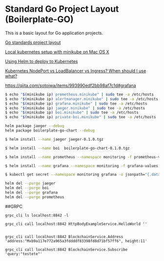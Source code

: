 # Standard Go Project Layout (Boilerplate-GO)

This is a basic layout for Go application projects. 

[Go standards project layout](https://github.com/golang-standards/project-layout)

[Local kubernetes setup with minikube on Mac OS X](https://hackernoon.com/local-kubernetes-setup-with-minikube-on-mac-os-x-eeeb1cbdc0b)

[Using Helm to deploy to Kubernetes](https://daemonza.github.io/2017/02/20/using-helm-to-deploy-to-kubernetes/)

[Kubernetes NodePort vs LoadBalancer vs Ingress? When should I use what?](https://medium.com/google-cloud/kubernetes-nodeport-vs-loadbalancer-vs-ingress-when-should-i-use-what-922f010849e0)

https://qiita.com/sotoiwa/items/993990edf2bb98af7c1d#grafana

```sh
$ echo "$(minikube ip) prometheus.minikube" | sudo tee -a /etc/hosts 
$ echo "$(minikube ip) alertmanager.minikube" | sudo tee -a /etc/hosts 
$ echo "$(minikube ip) grafana.minikube" | sudo tee -a /etc/hosts 
$ echo "$(minikube ip) jaeger.minikube" | sudo tee -a /etc/hosts
$ echo "$(minikube ip) boi.minikube" | sudo tee -a /etc/hosts
$ echo "$(minikube ip) private-boi.minikube" | sudo tee -a /etc/hosts
```


```sh
helm package jaeger --debug
helm package boilerplate-go-chart --debug
```

```sh
$ helm install --name jaeger jaeger-0.1.0.tgz

$ helm install --name boi  boilerplate-go-chart-0.1.0.tgz 

$ helm install --name prometheus --namespace monitoring -f prometheus-values.yaml stable/prometheus

$ helm install --name grafana --namespace monitoring -f grafana-values.yaml stable/grafana
```

```sh
$ kubectl get secret --namespace monitoring grafana -o jsonpath="{.data.admin-password}" | base64 --decode ; echo
```

```sh
helm del --purge jaeger
helm del --purge boi
helm del --purge grafana
helm del --purge prometheus
```


##GRPC

```
grpc_cli ls localhost:8842 -l 

grpc_cli call localhost:8842 HttpBodyExampleService.HelloWorld ''


grpc_cli call localhost:8842 BlockchainService.Address 'address:"Mxb9a117e772a965a3fddddf83398fd8d71bf57ff6", height:11'

grpc_cli call localhost:8842 BlockchainService.Subscribe 'query:"testete"'

```
